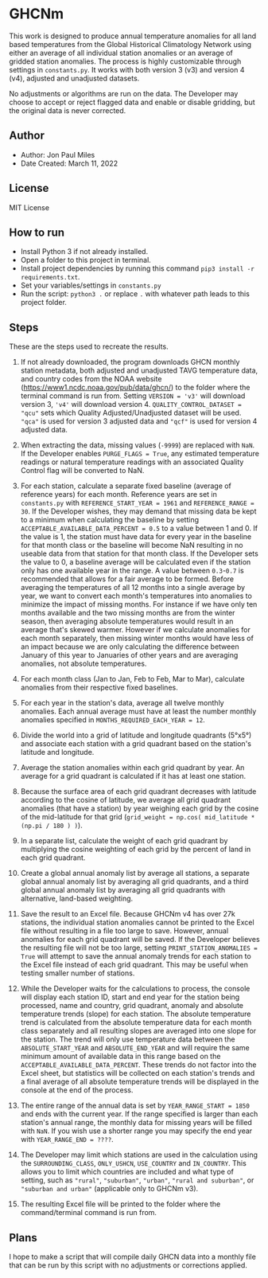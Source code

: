 # GHCNm
This work is designed to produce annual temperature anomalies for all land based temperatures from the Global Historical Climatology Network using either an average of all individual station anomalies or an average of gridded station anomalies. The process is highly customizable through settings in `constants.py`. It works with both version 3 (v3) and version 4 (v4), adjusted and unadjusted datasets.

No adjustments or algorithms are run on the data. The Developer may choose to accept or reject flagged data and enable or disable gridding, but the original data is never corrected.

## Author
- Author: Jon Paul Miles
- Date Created: March 11, 2022

## License
MIT License

## How to run

- Install Python 3 if not already installed.
- Open a folder to this project in terminal.
- Install project dependencies by running this command  `pip3 install -r requirements.txt`.
- Set your variables/settings in `constants.py`
- Run the script: `python3 .` or replace `.` with whatever path leads to this project folder.

## Steps
These are the steps used to recreate the results.

1. If not already downloaded, the program downloads GHCN monthly station metadata, both adjusted and unadjusted TAVG temperature data, and country codes from the NOAA website (https://www1.ncdc.noaa.gov/pub/data/ghcn/) to the folder where the terminal command is run from. Setting `VERSION = 'v3'` will download version 3, `'v4'` will download version 4. `QUALITY_CONTROL_DATASET = "qcu"` sets which Quality Adjusted/Unadjusted dataset will be used. `"qca"` is used for version 3 adjusted data and `"qcf"` is used for version 4 adjusted data.

2. When extracting the data, missing values (`-9999`) are replaced with `NaN`. If the Developer enables `PURGE_FLAGS = True`, any estimated temperature readings or natural temperature readings with an associated Quality Control flag will be converted to NaN.

3. For each station, calculate a separate fixed baseline (average of reference years) for each month. Reference years are set in `constants.py` with `REFERENCE_START_YEAR = 1961` and `REFERENCE_RANGE = 30`. If the Developer wishes, they may demand that missing data be kept to a minimum when calculating the baseline by setting `ACCEPTABLE_AVAILABLE_DATA_PERCENT = 0.5` to a value between 1 and 0. If the value is 1, the station must have data for every year in the baseline for that month class or the baseline will become NaN resulting in no useable data from that station for that month class. If the Developer sets the value to 0, a baseline average will be calculated even if the station only has one available year in the range. A value between `0.3`-`0.7` is recommended that allows for a fair average to be formed.
  Before averaging the temperatures of all 12 months into a single average by year, we want to convert each month's temperatures into anomalies to minimize the impact of missing months. For instance if we have only ten months available and the two missing months are from the winter season, then averaging absolute temperatures would result in an average that's skewed warmer. However if we calculate anomalies for each month separately, then missing winter months would have less of an impact because we are only calculating the difference between January of this year to Januaries of other years and are averaging anomalies, not absolute temperatures.

4. For each month class (Jan to Jan, Feb to Feb, Mar to Mar), calculate anomalies from their respective fixed baselines.

5. For each year in the station's data, average all twelve monthly anomalies. Each annual average must have at least the number monthly anomalies specified in `MONTHS_REQUIRED_EACH_YEAR = 12`.

6. Divide the world into a grid of latitude and longitude quadrants (5°x5°) and associate each station with a grid quadrant based on the station's latitude and longitude.

7. Average the station anomalies within each grid quadrant by year. An average for a grid quadrant is calculated if it has at least one station.

8. Because the surface area of each grid quadrant decreases with latitude according to the cosine of latitude, we average all grid quadrant anomalies (that have a station) by year weighing each grid by the cosine of the mid-latitude for that grid (`grid_weight = np.cos( mid_latitude * (np.pi / 180 ) )`).

9. In a separate list, calculate the weight of each grid quadrant by multiplying the cosine weighting of each grid by the percent of land in each grid quadrant.

10. Create a global annual anomaly list by average all stations, a separate global annual anomaly list by averaging all grid quadrants, and a third global annual anomaly list by averaging all grid quadrants with alternative, land-based weighting.

11. Save the result to an Excel file. Because GHCNm v4 has over 27k stations, the individual station anomalies cannot be printed to the Excel file without resulting in a file too large to save. However, annual anomalies for each grid quadrant will be saved. If the Developer believes the resulting file will not be too large, setting `PRINT_STATION_ANOMALIES = True` will attempt to save the annual anomaly trends for each station to the Excel file instead of each grid quadrant. This may be useful when testing smaller number of stations.

12. While the Developer waits for the calculations to process, the console will display each station ID, start and end year for the station being processed, name and country, grid quadrant, anomaly and absolute temperature trends (slope) for each station. The absolute temperature trend is calculated from the absolute temperature data for each month class separately and all resulting slopes are averaged into one slope for the station. The trend will only use temperature data between the `ABSOLUTE_START_YEAR` and `ABSOLUTE_END_YEAR` and will require the same minimum amount of available data in this range based on the `ACCEPTABLE_AVAILABLE_DATA_PERCENT`. These trends do not factor into the Excel sheet, but statistics will be collected on each station's trends and a final average of all absolute temperature trends will be displayed in the console at the end of the process. 

13. The entire range of the annual data is set by `YEAR_RANGE_START = 1850` and ends with the current year. If the range specified is larger than each station's annual range, the monthly data for missing years will be filled with `NaN`. If you wish use a shorter range you may specify the end year with `YEAR_RANGE_END = ????`.

14. The Developer may limit which stations are used in the calculation using the `SURROUNDING_CLASS`, `ONLY_USHCN`, `USE_COUNTRY` and `IN_COUNTRY`. This allows you to limit which countries are included and what type of setting, such as `"rural"`, `"suburban"`, `"urban"`, `"rural and suburban"`, or `"suburban and urban"` (applicable only to GHCNm v3).

15. The resulting Excel file will be printed to the folder where the command/terminal command is run from.

## Plans

I hope to make a script that will compile daily GHCN data into a monthly file that can be run by this script with no adjustments or corrections applied.